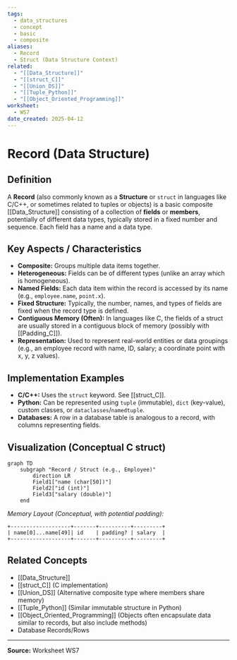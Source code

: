 ```yaml
---
tags:
  - data_structures
  - concept
  - basic
  - composite
aliases:
  - Record
  - Struct (Data Structure Context)
related:
  - "[[Data_Structure]]"
  - "[[struct_C]]"
  - "[[Union_DS]]"
  - "[[Tuple_Python]]"
  - "[[Object_Oriented_Programming]]"
worksheet:
  - WS7
date_created: 2025-04-12
---
```

# Record (Data Structure)

## Definition

A **Record** (also commonly known as a **Structure** or `struct` in languages like C/C++, or sometimes related to tuples or objects) is a basic composite [[Data_Structure]] consisting of a collection of **fields** or **members**, potentially of different data types, typically stored in a fixed number and sequence. Each field has a name and a data type.

## Key Aspects / Characteristics

- **Composite:** Groups multiple data items together.
- **Heterogeneous:** Fields can be of different types (unlike an array which is homogeneous).
- **Named Fields:** Each data item within the record is accessed by its name (e.g., `employee.name`, `point.x`).
- **Fixed Structure:** Typically, the number, names, and types of fields are fixed when the record type is defined.
- **Contiguous Memory (Often):** In languages like C, the fields of a struct are usually stored in a contiguous block of memory (possibly with [[Padding_C]]).
- **Representation:** Used to represent real-world entities or data groupings (e.g., an employee record with name, ID, salary; a coordinate point with x, y, z values).

## Implementation Examples

- **C/C++:** Uses the `struct` keyword. See [[struct_C]].
- **Python:** Can be represented using `tuple` (immutable), `dict` (key-value), custom classes, or `dataclasses`/`namedtuple`.
- **Databases:** A row in a database table is analogous to a record, with columns representing fields.

## Visualization (Conceptual C struct)

```mermaid
graph TD
    subgraph "Record / Struct (e.g., Employee)"
        direction LR
        Field1["name (char[50])"]
        Field2["id (int)"]
        Field3["salary (double)"]
    end
```
*Memory Layout (Conceptual, with potential padding):*
```
+-------------------+-------+----------+---------+
| name[0]...name[49]| id    | padding? | salary  |
+-------------------+-------+----------+---------+
```

## Related Concepts
- [[Data_Structure]]
- [[struct_C]] (C implementation)
- [[Union_DS]] (Alternative composite type where members share memory)
- [[Tuple_Python]] (Similar immutable structure in Python)
- [[Object_Oriented_Programming]] (Objects often encapsulate data similar to records, but also include methods)
- Database Records/Rows

---
**Source:** Worksheet WS7